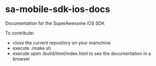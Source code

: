 # sa-mobile-sdk-ios-docs
Documentation for the SuperAwesome iOS SDK

To contribute:
* close the current repository on your mamchine
* execute ./make.sh 
* execute open /build/html/index.html to see the documentation in a browser
